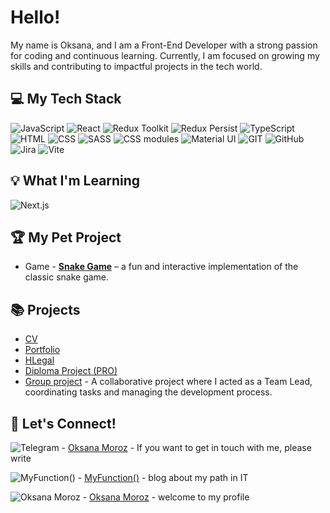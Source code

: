 # Hello! 

My name is Oksana, and I am a Front-End Developer with a strong passion for coding and continuous learning. Currently, I am focused on growing my skills and contributing to impactful projects in the tech world.

## 💻 My Tech Stack

![JavaScript](https://img.shields.io/badge/JavaScript-%231E4B6E?style=for-the-badge&logo=JavaScript&logoColor=white)
![React](https://img.shields.io/badge/React-%231E4B6E?style=for-the-badge&logo=React&logoColor=white)
![Redux Toolkit](https://img.shields.io/badge/Redux%20Toolkit-%231E4B6E?style=for-the-badge&logo=redux&logoColor=white)
![Redux Persist](https://img.shields.io/badge/Redux%20Persist-%231E4B6E?style=for-the-badge&logo=redux&logoColor=white)
![TypeScript](https://img.shields.io/badge/TypeScript-%231E4B6E?style=for-the-badge&logo=TypeScript&logoColor=white)
![HTML](https://img.shields.io/badge/HTML5-%231E4B6E?style=for-the-badge&logo=HTML5&logoColor=white)
![CSS](https://img.shields.io/badge/CSS-%231E4B6E?style=for-the-badge&logo=CSS&logoColor=white)
![SASS](https://img.shields.io/badge/SASS-%231E4B6E?style=for-the-badge&logo=SASS&logoColor=white)
![CSS modules](https://img.shields.io/badge/CSS_moodules-%231E4B6E?style=for-the-badge&logo=CSS_moodules&logoColor=white)
![Material UI](https://img.shields.io/badge/Material%20UI-%231E4B6E?style=for-the-badge&logo=Material-UI&logoColor=white)
![GIT](https://img.shields.io/badge/GIT-%231E4B6E?style=for-the-badge&logo=GIT&logoColor=white)
![GitHub](https://img.shields.io/badge/GitHub-%231E4B6E?style=for-the-badge&logo=GitHub&logoColor=white)
![Jira](https://img.shields.io/badge/Jira-%231E4B6E?style=for-the-badge&logo=Jira&logoColor=white)
![Vite](https://img.shields.io/badge/Vite-%231E4B6E?style=for-the-badge&logo=Vite&logoColor=white)


## 💡 What I'm Learning

![Next.js](https://img.shields.io/badge/Next.js-%23764ABC?style=for-the-badge&logo=Next.js&logoColor=white)

## 🏆 My Pet Project 

- Game - **[Snake Game](https://my-pet-snake-game.netlify.app/)** – a fun and interactive implementation of the classic snake game.

## 📚 Projects

- [CV](https://github.com/OkMoroz/CV-Oksana-Moroz/blob/main/Frontend%20Developer.%20Oksana%20Moroz%20CV.pdf)
- [Portfolio](https://okmoroz.github.io/portfolio/)
- [HLegal](https://okmoroz.github.io/HLegal/)
- [Diploma Project (PRO)]([graduate-work-moroz](https://graduate-work-moroz.netlify.app/))
- [Group project](https://fs-oct24-debug-deliver.netlify.app/) - A collaborative project where I acted as a Team Lead, coordinating tasks and managing the development process.

## 📝  Let's Connect!

![Telegram](https://img.shields.io/badge/Telegram-%2300bfff?style=for-the-badge&logo=Telegram&logoColor=white) - [Oksana Moroz](https://t.me/Moroz_Ksenia) - If you want to get in touch with me, please write

![MyFunction()](https://img.shields.io/badge/MyFunction-%23da70d6?style=for-the-badge&logo=MyFunction&logoColor=white) - [MyFunction()](https://t.me/OM_myFunction) - blog about my path in IT

![Oksana Moroz](https://img.shields.io/badge/LinkedIn-%230064ff?style=for-the-badge&logo=LinkedIn&logoColor=white)  - [Oksana Moroz](https://www.linkedin.com/in/oksana-moroz/) - welcome to my profile

